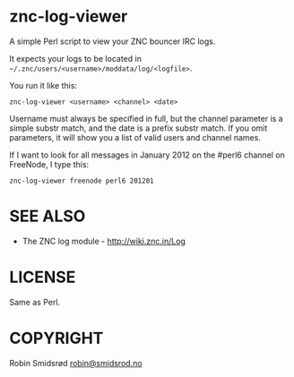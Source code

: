 znc-log-viewer
==============

A simple Perl script to view your ZNC bouncer IRC logs.

It expects your logs to be located in
`~/.znc/users/<username>/moddata/log/<logfile>`.

You run it like this:

    znc-log-viewer <username> <channel> <date>

Username must always be specified in full, but the channel parameter is a
simple substr match, and the date is a prefix substr match. If you omit
parameters, it will show you a list of valid users and channel names.

If I want to look for all messages in January 2012 on the #perl6 channel on
FreeNode, I type this:

    znc-log-viewer freenode perl6 201201

SEE ALSO
========

* The ZNC log module - http://wiki.znc.in/Log

LICENSE
=======

Same as Perl.

COPYRIGHT
=========

Robin Smidsrød <robin@smidsrod.no>
